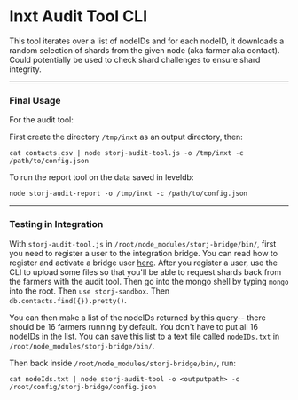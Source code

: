 # Inxt Audit Tool CLI

This tool iterates over a list of nodeIDs and for each nodeID, it downloads a random selection of shards from the given node (aka farmer aka contact).
Could potentially be used to check shard challenges to ensure shard integrity.

-----------------
### Final Usage

For the audit tool:

First create the directory `/tmp/inxt` as an output directory, then:
```
cat contacts.csv | node storj-audit-tool.js -o /tmp/inxt -c /path/to/config.json
```

To run the report tool on the data saved in leveldb:
```
node storj-audit-report -o /tmp/inxt -c /path/to/config.json
```

-----------------
### Testing in Integration

With `storj-audit-tool.js` in `/root/node_modules/storj-bridge/bin/`, first you need to register a user to the integration bridge. You can read how to register and activate a bridge user [here](https://github.com/navillasa/storj-miniproxy). After you register a user, use the CLI to upload some files so that you'll be able to request shards back from the farmers with the audit tool.
Then go into the mongo shell by typing `mongo` into the root.
Then `use storj-sandbox`.
Then `db.contacts.find({}).pretty()`.

You can then make a list of the nodeIDs returned by this query-- there should be 16 farmers running by default. You don't have to put all 16 nodeIDs in the list. You can save this list to a text file called `nodeIDs.txt` in `/root/node_modules/storj-bridge/bin/`.

Then back inside `/root/node_modules/storj-bridge/bin/`, run:
```
cat nodeIds.txt | node storj-audit-tool -o <outputpath> -c /root/config/storj-bridge/config.json
```

